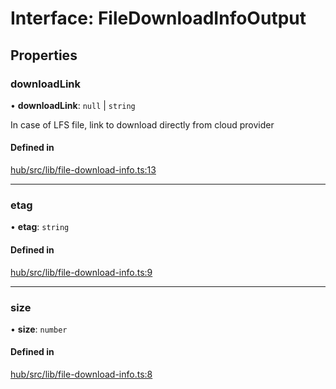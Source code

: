 # Interface: FileDownloadInfoOutput

## Properties

### downloadLink

• **downloadLink**: ``null`` \| `string`

In case of LFS file, link to download directly from cloud provider

#### Defined in

[hub/src/lib/file-download-info.ts:13](https://github.com/huggingface/huggingface.js/blob/main/packages/hub/src/lib/file-download-info.ts#L13)

___

### etag

• **etag**: `string`

#### Defined in

[hub/src/lib/file-download-info.ts:9](https://github.com/huggingface/huggingface.js/blob/main/packages/hub/src/lib/file-download-info.ts#L9)

___

### size

• **size**: `number`

#### Defined in

[hub/src/lib/file-download-info.ts:8](https://github.com/huggingface/huggingface.js/blob/main/packages/hub/src/lib/file-download-info.ts#L8)
